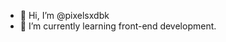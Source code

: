 - 👋 Hi, I’m @pixelsxdbk
- 🌱 I’m currently learning front-end development.


<!---
pixelsxdbk/pixelsxdbk is a ✨ special ✨ repository because its `README.md` (this file) appears on your GitHub profile.
You can click the Preview link to take a look at your changes.
- 👋 Hi, I’m @pixelsxdbk
- 👀 I’m interested in web development.
- 🌱 I’m currently learning front-end development.
- 💞️ I’m looking to collaborate on ...
- 📫 How to reach me ...
--->
